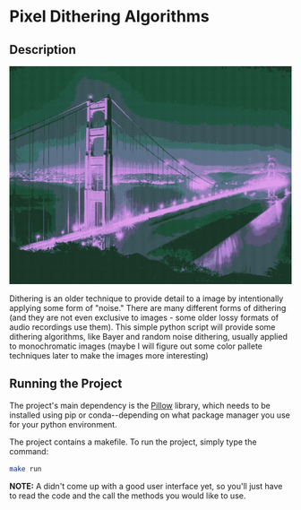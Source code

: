 # Pixel Dithering Algorithms

## Description

![random_noise example](images/output/example2_moss.jpg)

Dithering is an older technique to provide detail to a image by intentionally applying
some form of "noise." There are many different forms of dithering (and they are not even
exclusive to images - some older lossy formats of audio recordings use them). This simple
python script will provide some dithering algorithms, like Bayer and random noise dithering,
usually applied to monochromatic images
(maybe I will figure out some color pallete techniques later to make the images more
interesting)

## Running the Project

The project's main dependency is the [Pillow](https://pillow.readthedocs.io/en/stable/) library, 
which needs to be installed using pip or conda--depending on what package manager you use for your python environment.

The project contains a makefile. To run the project, simply type the command:

```sh
make run
```

**NOTE:** A didn't come up with a good user interface yet, so you'll just have to read the code
and the call the methods you would like to use.

